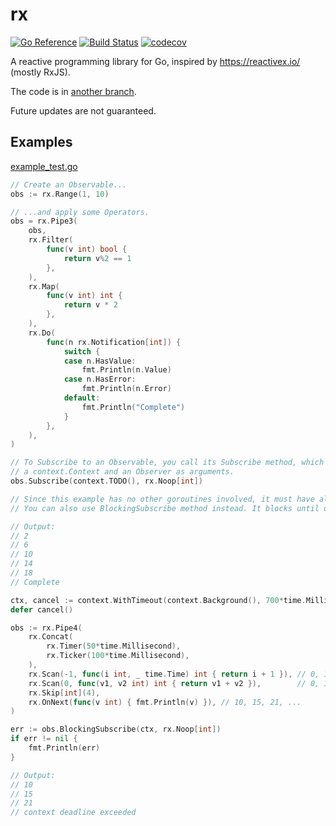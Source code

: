 # rx

[![Go Reference](https://pkg.go.dev/badge/github.com/b97tsk/rx.svg)](https://pkg.go.dev/github.com/b97tsk/rx)
[![Build Status](https://github.com/b97tsk/rx/actions/workflows/build.yml/badge.svg?branch=generics)](https://github.com/b97tsk/rx/actions)
[![codecov](https://codecov.io/gh/b97tsk/rx/branch/generics/graph/badge.svg?token=N7LYL4U1U8)](https://codecov.io/gh/b97tsk/rx)

A reactive programming library for Go, inspired by https://reactivex.io/ (mostly RxJS).

The code is in [another branch](https://github.com/b97tsk/rx/tree/generics).

Future updates are not guaranteed.

## Examples

[example_test.go](https://github.com/b97tsk/rx/blob/generics/example_test.go)

```go
// Create an Observable...
obs := rx.Range(1, 10)

// ...and apply some Operators.
obs = rx.Pipe3(
	obs,
	rx.Filter(
		func(v int) bool {
			return v%2 == 1
		},
	),
	rx.Map(
		func(v int) int {
			return v * 2
		},
	),
	rx.Do(
		func(n rx.Notification[int]) {
			switch {
			case n.HasValue:
				fmt.Println(n.Value)
			case n.HasError:
				fmt.Println(n.Error)
			default:
				fmt.Println("Complete")
			}
		},
	),
)

// To Subscribe to an Observable, you call its Subscribe method, which takes
// a context.Context and an Observer as arguments.
obs.Subscribe(context.TODO(), rx.Noop[int])

// Since this example has no other goroutines involved, it must have already done.
// You can also use BlockingSubscribe method instead. It blocks until done.

// Output:
// 2
// 6
// 10
// 14
// 18
// Complete
```

```go
ctx, cancel := context.WithTimeout(context.Background(), 700*time.Millisecond)
defer cancel()

obs := rx.Pipe4(
	rx.Concat(
		rx.Timer(50*time.Millisecond),
		rx.Ticker(100*time.Millisecond),
	),
	rx.Scan(-1, func(i int, _ time.Time) int { return i + 1 }), // 0, 1, 2, 3, ...
	rx.Scan(0, func(v1, v2 int) int { return v1 + v2 }),        // 0, 1, 3, 6, ...
	rx.Skip[int](4),
	rx.OnNext(func(v int) { fmt.Println(v) }), // 10, 15, 21, ...
)

err := obs.BlockingSubscribe(ctx, rx.Noop[int])
if err != nil {
	fmt.Println(err)
}

// Output:
// 10
// 15
// 21
// context deadline exceeded
```
